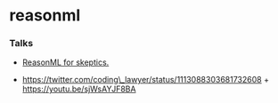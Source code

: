 reasonml
========

### Talks

-   [ReasonML for skeptics.](https://twitter.com/sgrove/status/1215333272911253506)

<!-- -->

-   https://twitter.com/coding\_lawyer/status/1113088303681732608 + https://youtu.be/sjWsAYJF8BA
